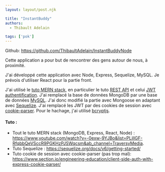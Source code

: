 ```yaml
---
layout: layout/post.njk

title: "InstantBuddy"
authors:
  - Thibault Adelain

tags: ['pok']
---
```


<!-- début résumé -->

Github: <https://github.com/ThibaultAdelain/InstantBuddyNode>

<!-- fin résumé -->

Cette application a pour but de rencontrer des gens autour de nous, à proximité.

J'ai développé cette application avec Node, Express, Sequelize, MySQL. Je prévois d'utiliser React pour la partie front.

J'ai utilisé le [tuto MERN stack][1], en particulier le tuto [REST API][1] et celui [JWT authentification](https://www.youtube.com/watch?v=enopDSs3DRw&list=PLillGF-RfqbbQeVSccR9PGKHzPJSWqcsm&index=2&ab_channel=TraversyMedia). J'ai remplacé la base de données MongoDB par une base de données [MySQL](https://www.mysql.com/). J'ai donc modifié la partie avec Mongoose en adaptant avec [Sequelize](https://sequelize.org/). J'ai remplacé les JWT par des cookies de session avec [cookie-parser](https://www.npmjs.com/package/cookie-parser). Pour le hachage, j'ai utilisé [bcryptjs](https://www.npmjs.com/package/bcryptjs).

#### Tuto :

- Tout le tuto MERN stack (MongoDB, Express, React, Node) : <https://www.youtube.com/watch?v=-0exw-9YJBo&list=PLillGF-RfqbbQeVSccR9PGKHzPJSWqcsm&ab_channel=TraversyMedia>.
- Tuto Sequelize : <https://sequelize.org/docs/v6/getting-started/>
- Tuto cookie de session avec cookie-parser (pas trop mal): <https://www.section.io/engineering-education/client-side-auth-with-express-cookie-parser/>

[1]: <https://www.youtube.com/watch?v=-0exw-9YJBo&list=PLillGF-RfqbbQeVSccR9PGKHzPJSWqcsm&ab_channel=TraversyMedia>

[2]: <https://sequelize.org/docs/v6/getting-started/>
